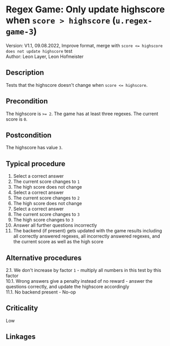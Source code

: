 # Regex Game: Only update highscore when `score > highscore` (`u.regex-game-3`)

Version: V1.1, 09.08.2022, Improve format, merge with `score <= highscore does not update highscore` test \
Author: Leon Layer, Leon Hofmeister

## Description

Tests that the highscore doesn't change when `score <= highscore`.

## Precondition

The highscore is `>= 2`. The game has at least three regexes. The current score is `0`.

## Postcondition

The highscore has value `3`.

## Typical procedure

1. Select a correct answer
2. The current score changes to `1`
3. The high score does not change
4. Select a correct answer
5. The current score changes to `2`
6. The high score does not change
7. Select a correct answer
8. The current score changes to `3`
9. The high score changes to `3`
10. Answer all further questions incorrectly
11. The backend (if present) gets updated with the game results including all correctly answered regexes, all incorrectly answered regexes, and the current score as well as the high score

## Alternative procedures

2.1. We don't increase by factor `1` - multiply all numbers in this test by this factor \
10.1. Wrong answers give a penalty instead of no reward - answer the questions correctly, and update the highscore accordingly \
11.1. No backend present - No-op

## Criticality

Low

## Linkages

